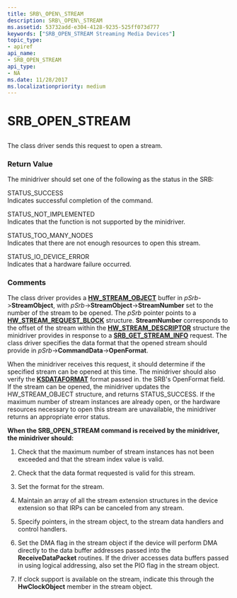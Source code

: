 ```yaml
---
title: SRB\_OPEN\_STREAM
description: SRB\_OPEN\_STREAM
ms.assetid: 53732add-e304-4128-9235-525ff073d777
keywords: ["SRB_OPEN_STREAM Streaming Media Devices"]
topic_type:
- apiref
api_name:
- SRB_OPEN_STREAM
api_type:
- NA
ms.date: 11/28/2017
ms.localizationpriority: medium
---
```


# SRB\_OPEN\_STREAM


## <span id="ddk_srb_open_stream_ks"></span><span id="DDK_SRB_OPEN_STREAM_KS"></span>


The class driver sends this request to open a stream.

### <span id="return_value"></span><span id="RETURN_VALUE"></span>Return Value

The minidriver should set one of the following as the status in the SRB:

<span id="STATUS_SUCCESS"></span><span id="status_success"></span>STATUS\_SUCCESS  
Indicates successful completion of the command.

<span id="STATUS_NOT_IMPLEMENTED"></span><span id="status_not_implemented"></span>STATUS\_NOT\_IMPLEMENTED  
Indicates that the function is not supported by the minidriver.

<span id="STATUS_TOO_MANY_NODES"></span><span id="status_too_many_nodes"></span>STATUS\_TOO\_MANY\_NODES  
Indicates that there are not enough resources to open this stream.

<span id="STATUS_IO_DEVICE_ERROR"></span><span id="status_io_device_error"></span>STATUS\_IO\_DEVICE\_ERROR  
Indicates that a hardware failure occurred.

### Comments

The class driver provides a [**HW\_STREAM\_OBJECT**](https://msdn.microsoft.com/library/windows/hardware/ff559697) buffer in *pSrb*-&gt;**StreamObject**, with *pSrb*-&gt;**StreamObject**-&gt;**StreamNumber** set to the number of the stream to be opened. The *pSrb* pointer points to a [**HW\_STREAM\_REQUEST\_BLOCK**](https://msdn.microsoft.com/library/windows/hardware/ff559702) structure. **StreamNumber** corresponds to the offset of the stream within the [**HW\_STREAM\_DESCRIPTOR**](https://msdn.microsoft.com/library/windows/hardware/ff559686) structure the minidriver provides in response to a [**SRB\_GET\_STREAM\_INFO**](srb-get-stream-info.md) request. The class driver specifies the data format that the opened stream should provide in *pSrb*-&gt;**CommandData**-&gt;**OpenFormat**.

When the minidriver receives this request, it should determine if the specified stream can be opened at this time. The minidriver should also verify the [**KSDATAFORMAT**](https://msdn.microsoft.com/library/windows/hardware/ff561656) format passed in. the SRB's OpenFormat field. If the stream can be opened, the minidriver updates the HW\_STREAM\_OBJECT structure, and returns STATUS\_SUCCESS. If the maximum number of stream instances are already open, or the hardware resources necessary to open this stream are unavailable, the minidriver returns an appropriate error status.

**When the SRB\_OPEN\_STREAM command is received by the minidriver, the minidriver should:**

1.  Check that the maximum number of stream instances has not been exceeded and that the stream index value is valid.

2.  Check that the data format requested is valid for this stream.

3.  Set the format for the stream.

4.  Maintain an array of all the stream extension structures in the device extension so that IRPs can be canceled from any stream.

5.  Specify pointers, in the stream object, to the stream data handlers and control handlers.

6.  Set the DMA flag in the stream object if the device will perform DMA directly to the data buffer addresses passed into the **ReceiveDataPacket** routines. If the driver accesses data buffers passed in using logical addressing, also set the PIO flag in the stream object.

7.  If clock support is available on the stream, indicate this through the **HwClockObject** member in the stream object.

 

 





